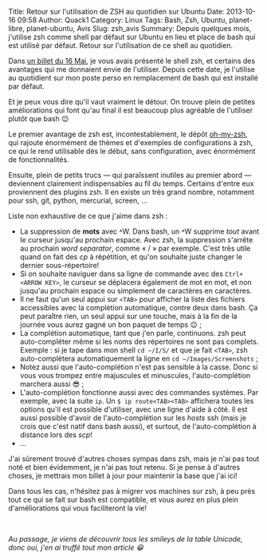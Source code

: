 Title: Retour sur l'utilisation de ZSH au quotidien sur Ubuntu
Date: 2013-10-16 09:58
Author: Quack1
Category: Linux
Tags: Bash, Zsh, Ubuntu, planet-libre, planet-ubuntu, Avis
Slug: zsh_avis
Summary: Depuis quelques mois, j'utilise zsh comme shell par défaut sur Ubuntu en lieu et place de bash qui est utilisé par défaut. Retour sur l'utilisation de ce shell au quotidien.

Dans [un billet du 16 Mai]({filename}/zsh_intro.md), je vous avais présenté le shell zsh, et certains des avantages qui me donnaient envie de l'utiliser. Depuis cette date, je l'utilise au quotidient sur mon poste perso en remplacement de bash qui est installé par défaut.

Et je peux vous dire qu'il vaut vraiment le détour. On trouve plein de petites améliorations qui font qu'au final il est beaucoup plus agréable de l'utiliser plutôt que bash 😉

Le premier avantage de zsh est, incontestablement, le dépôt [oh-my-zsh](https://github.com/robbyrussell/oh-my-zsh), qui rajoute énormément de thèmes et d'exemples de configurations à zsh, ce qui le rend utilisable dès le début, sans configuration, avec énormément de fonctionnalités.

Ensuite, plein de petits trucs — qui paraîssent inutiles au premier abord — deviennent clairement indispensables au fil du temps. Certains d'entre eux proviennent des plugins zsh. Il en existe un très grand nombre, notamment pour ssh, git, python, mercurial, screen, ...

Liste non exhaustive de ce que j'aime dans zsh :

- La suppression de **mots** avec ˄W. Dans bash, un ˄W supprime _tout_ avant le curseur jusqu'au prochain espace. Avec zsh, la suppression s'arrête au prochain _word separator_, comme « / » par exemple. C'est très utile quand on fait des _cp_ à répétition, et qu'on souhaite juste changer le dernier sous-répertoire!
- Si on souhaite naviguer dans sa ligne de commande avec des `Ctrl+<ARROW KEY>`, le curseur se déplacera également de mot en mot, et non jusqu'au prochain espace ou simplement de caractères en caractères.
- Il ne faut qu'un seul appui sur `<TAB>` pour afficher la liste des fichiers accessibles avec la complétion automatique, contre deux dans bash. Ça peut paraître rien, un seul appui sur une touche, mais à la fin de la journée vous aurez gagné un bon paquet de temps 😉 ;
- La complétion automatique, tant que j'en parle, continuons. zsh peut auto-compléter même si les noms des répertoires ne sont pas complets. Exemple : si je tape dans mon shell `cd ~/I/S/` et que je fait `<TAB>`, zsh auto-complètera automatiquement la ligne en `cd ~/Images/Screenshots` ;
- Notez aussi que l'auto-complétion n'est pas sensible à la casse. Donc si vous vous trompez entre majuscules et minuscules, l'auto-complétion marchera aussi 😎 ;
- L'auto-complétion fonctionne aussi avec des commandes systèmes. Par exemple, avec la suite `ip`. Un `$ ip route<TAB><TAB>` affichera toutes les options qu'il est possible d'utiliser, avec une ligne d'aide à côté. Il est aussi possible d'avoir de l'auto-complétion sur les _hosts_ ssh (mais je crois que c'est natif dans bash aussi), et surtout, de l'auto-complétion à distance lors des _scp_!
- ...

J'ai sûrement trouvé d'autres choses sympas dans zsh, mais je n'ai pas tout noté et bien évidemment, je n'ai pas tout retenu. Si je pense à d'autres choses, je mettrais mon billet à jour pour maintenir la base que j'ai ici!

Dans tous les cas, n'hésitez pas à migrer vos machines sur zsh, à peu près tout ce qui se fait sur bash est compatible, et vous aurez en plus plein d'améliorations qui vous faciliteront la vie!

&nbsp;

_Au passage, je viens de découvrir tous les smileys de la table Unicode, donc oui, j'en ai truffé tout mon article 😁_